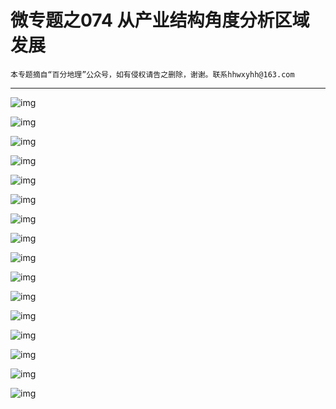 # 微专题之074 从产业结构角度分析区域发展

```
本专题摘自“百分地理”公众号，如有侵权请告之删除，谢谢。联系hhwxyhh@163.com
```

------
   
   
![img](../images/微专题之065雪线1.jpg)   
   
   
![img](../images/微专题之065雪线2.jpg)   
   
   
![img](../images/微专题之065雪线3.jpg)   
   
   
![img](../images/微专题之065雪线4.jpg)   
   
   
![img](../images/微专题之065雪线5.jpg)   
   
   
![img](../images/微专题之065雪线6.jpg)   
   
   
![img](../images/微专题之065雪线7.jpg)   
   
   
![img](../images/微专题之065雪线8.jpg)   
   
   
![img](../images/微专题之065雪线9.jpg)   
   
   
![img](../images/微专题之065雪线10.jpg)   
   
   
![img](../images/微专题之065雪线11.jpg)   
   
   
![img](../images/微专题之065雪线12.jpg)   
   
   
![img](../images/微专题之065雪线13.jpg)   
   
   
![img](../images/微专题之065雪线14.jpg)   
   
   
![img](../images/微专题之065雪线15.jpg)   
   
   
![img](../images/微专题之065雪线16.jpg)   
